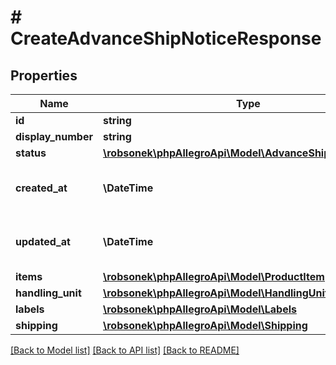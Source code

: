 # # CreateAdvanceShipNoticeResponse

## Properties

Name | Type | Description | Notes
------------ | ------------- | ------------- | -------------
**id** | **string** | An UUID identifier of ASN. |
**display_number** | **string** | A human friendly identifier of ASN. |
**status** | [**\robsonek\phpAllegroApi\Model\AdvanceShipNoticeStatus**](AdvanceShipNoticeStatus.md) |  |
**created_at** | **\DateTime** | The date and time of Advance Ship Notice creation. Provided in [ISO 8601 format](link: https://en.wikipedia.org/wiki/ISO_8601). |
**updated_at** | **\DateTime** | The date and time of last Advance Ship Notice update. Provided in [ISO 8601 format](link: https://en.wikipedia.org/wiki/ISO_8601). |
**items** | [**\robsonek\phpAllegroApi\Model\ProductItem[]**](ProductItem.md) | A list of product items. |
**handling_unit** | [**\robsonek\phpAllegroApi\Model\HandlingUnit**](HandlingUnit.md) |  | [optional]
**labels** | [**\robsonek\phpAllegroApi\Model\Labels**](Labels.md) |  | [optional]
**shipping** | [**\robsonek\phpAllegroApi\Model\Shipping**](Shipping.md) |  | [optional]

[[Back to Model list]](../../README.md#models) [[Back to API list]](../../README.md#endpoints) [[Back to README]](../../README.md)
